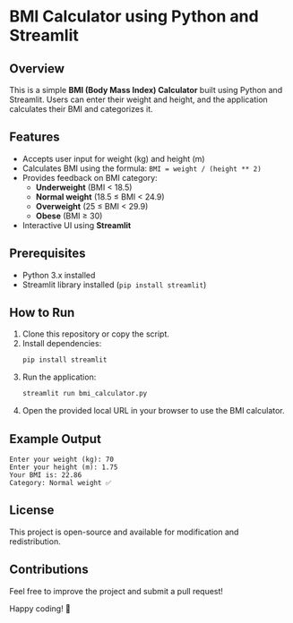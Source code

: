 # BMI Calculator using Python and Streamlit

## Overview
This is a simple **BMI (Body Mass Index) Calculator** built using Python and Streamlit. Users can enter their weight and height, and the application calculates their BMI and categorizes it.

## Features
- Accepts user input for weight (kg) and height (m)
- Calculates BMI using the formula: `BMI = weight / (height ** 2)`
- Provides feedback on BMI category:
  - **Underweight** (BMI < 18.5)
  - **Normal weight** (18.5 ≤ BMI < 24.9)
  - **Overweight** (25 ≤ BMI < 29.9)
  - **Obese** (BMI ≥ 30)
- Interactive UI using **Streamlit**

## Prerequisites
- Python 3.x installed
- Streamlit library installed (`pip install streamlit`)

## How to Run
1. Clone this repository or copy the script.
2. Install dependencies:
   ```bash
   pip install streamlit
   ```
3. Run the application:
   ```bash
   streamlit run bmi_calculator.py
   ```
4. Open the provided local URL in your browser to use the BMI calculator.

## Example Output
```
Enter your weight (kg): 70
Enter your height (m): 1.75
Your BMI is: 22.86
Category: Normal weight ✅
```

## License
This project is open-source and available for modification and redistribution.

## Contributions
Feel free to improve the project and submit a pull request!

Happy coding! 🚀

